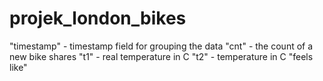 # projek_london_bikes

"timestamp" - timestamp field for grouping the data
"cnt" - the count of a new bike shares
"t1" - real temperature in C
"t2" - temperature in C "feels like"
